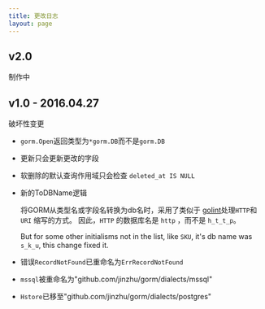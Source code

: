 ```yaml
---
title: 更改日志
layout: page
---
```


## v2.0

制作中

## v1.0 - 2016.04.27

破坏性变更

* `gorm.Open`返回类型为`*gorm.DB`而不是`gorm.DB`

* 更新只会更新更改的字段

* 软删除的默认查询作用域只会检查 `deleted_at IS NULL`

* 新的ToDBName逻辑
    
    将GORM从类型名或字段名转换为db名时，采用了类似于 [golint](https://github.com/golang/lint/blob/master/lint.go#L702)处理`HTTP`和`URI` 缩写的方式。 因此，`HTTP` 的数据库名是 `http` ，而不是 `h_t_t_p`。
    
    But for some other initialisms not in the list, like `SKU`, it's db name was `s_k_u`, this change fixed it.

* 错误`RecordNotFound`已重命名为`ErrRecordNotFound`

* `mssql`被重命名为"github.com/jinzhu/gorm/dialects/mssql"

* `Hstore`已移至"github.com/jinzhu/gorm/dialects/postgres"